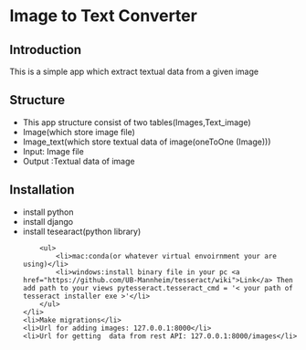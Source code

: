 
<h1>Image to Text Converter</h1>


<h2>Introduction</h2>
<p>This is a simple app which extract textual data from a given image</p>

<h2>Structure</h2>

<ul>
    <li>This app structure consist of two tables(Images,Text_image)</li>
    <li>Image(which store image file)</li>
    <li>Image_text(which store textual data of image(oneToOne (Image)))</li>
    <li>Input:  Image file</li>
    <li>Output :Textual data of image</li>
</ul>


<h2>Installation</h2>
<ul>
    <li>install python</li>
    <li>install django</li>
    <li>install tesearact(python library)
    
        <ul>
            <li>mac:conda(or whatever virtual envoirnment your are using)</li>
            <li>windows:install binary file in your pc <a href="https://github.com/UB-Mannheim/tesseract/wiki">Link</a> Then add path to your views pytesseract.tesseract_cmd = '< your path of tesseract installer exe >'</li>
        </ul>
    </li>
    <li>Make migrations</li>
    <li>Url for adding images: 127.0.0.1:8000</li>
    <li>Url for getting  data from rest API: 127.0.0.1:8000/images</li>
</ul>
